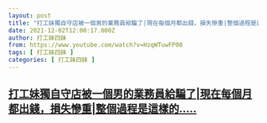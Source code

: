```yaml
---
layout: post
title: "打工妹獨自守店被一個男的業務員給騙了|現在每個月都出錢，損失慘重|整個過程是這樣的.."
date: 2021-12-02T12:00:17.000Z
author: 打工妹四妹
from: https://www.youtube.com/watch?v=HzqWTuwFP00
tags: [ 打工妹四妹 ]
categories: [ 打工妹四妹 ]
---
```

<!--1638446417000-->
[打工妹獨自守店被一個男的業務員給騙了|現在每個月都出錢，損失慘重|整個過程是這樣的.....](https://www.youtube.com/watch?v=HzqWTuwFP00)
------

<div>

</div>
